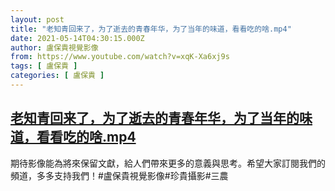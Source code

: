 ```yaml
---
layout: post
title: "老知青回来了，为了逝去的青春年华，为了当年的味道，看看吃的啥.mp4"
date: 2021-05-14T04:30:15.000Z
author: 盧保貴視覺影像
from: https://www.youtube.com/watch?v=xqK-Xa6xj9s
tags: [ 盧保貴 ]
categories: [ 盧保貴 ]
---
```

<!--1620966615000-->
[老知青回来了，为了逝去的青春年华，为了当年的味道，看看吃的啥.mp4](https://www.youtube.com/watch?v=xqK-Xa6xj9s)
------

<div>
期待影像能為將來保留文獻，給人們帶來更多的意義與思考。希望大家訂閱我們的頻道，多多支持我們！#盧保貴視覺影像#珍貴攝影#三農
</div>
